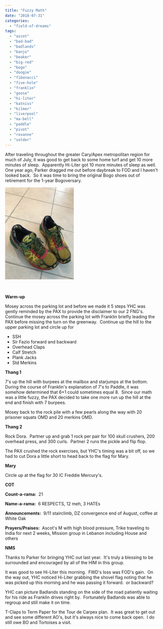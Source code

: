 ```yaml
---
title: "Fuzzy Math"
date: "2018-07-31"
categories: 
  - "field-of-dreams"
tags: 
  - "ascot"
  - "bad-bad"
  - "badlands"
  - "banjo"
  - "beaker"
  - "big-red"
  - "bogo"
  - "doogie"
  - "fibonacci"
  - "five-hole"
  - "franklin"
  - "goose"
  - "hi-liter"
  - "katniss"
  - "kilmer"
  - "liverpool"
  - "ma-bell"
  - "paddle"
  - "pivot"
  - "roxanne"
  - "solder"
---
```


After traveling throughout the greater Cary/Apex metropolitan region for much of July, it was good to get back to some home turf and get 10 more minutes of sleep.  Apparently Hi-Liter got 10 more minutes of sleep as well.  One year ago, Parker dragged me out before daybreak to FOD and I haven't looked back.  So it was time to bring the original Bogo shoes out of retirement for the 1-year Bogoversary.

![](images/IMG_5878-300x225.jpg)

 

**Warm-up**

Mosey across the parking lot and before we made it 5 steps YHC was gently reminded by the PAX to provide the disclaimer to our 2 FNG's.  Continue the mosey across the parking lot with Franklin briefly leading the PAX before missing the turn on the greenway.  Continue up the hill to the upper parking lot and circle up for

- SSH
- Sir Fazio forward and backward
- Overhead Claps
- Calf Stretch
- Plank Jacks
- Std Merkins

**Thang 1**

7's up the hill with burpees at the mailbox and starjumps at the bottom.  During the course of Franklin's explanation of 7's to Paddle, it was somehow determined that 6+1 could sometimes equal 8.  Since our math was a little fuzzy, the PAX decided to take one more run up the hill at the end and finish with 7 burpees.

Mosey back to the rock pile with a few pearls along the way with 20 prisoner squats OMD and 20 merkins OMD.

**Thang 2**

Rock Dora.  Partner up and grab 1 rock per pair for 100 skull crushers, 200 overhead press, and 300 curls.  Partner 2 runs the pickle and flip flop.

The PAX crushed the rock exercises, but YHC's timing was a bit off, so we had to cut Dora a little short to head back to the flag for Mary.

**Mary**

Circle up at the flag for 30 IC Freddie Mercury's.

**COT**

**Count-a-rama:**  21

**Name-a-rama:**  6 RESPECTS, 12 meh, 3 HATEs

**Announcements:**  9/11 stairclimb, DZ convergence end of August, coffee at White Oak

**Prayers/Praises:**  Ascot's M with high blood pressure, Trike traveling to India for next 2 weeks, Mission group in Lebanon including House and others

**NMS**

Thanks to Parker for bringing YHC out last year.  It's truly a blessing to be surrounded and encouraged by all of the HIM in this group.

It was good to see Hi-Liter this morning.  FWD's loss was FOD's gain.  On the way out, YHC noticed Hi-Liter grabbing the shovel flag noting that he was picked up this morning and he was passing it forward.  or backward?

YHC can picture Badlands standing on the side of the road patiently waiting for his ride as Franklin drives right by.  Fortunately Badlands was able to regroup and still make it on time.

T-Claps to Term Paper for the Tour de Carpex plan.  It was great to get out and see some different AO's, but it's always nice to come back open.  I do still owe BO and Tortoises a visit.

